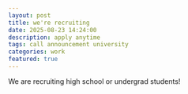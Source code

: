 ```yaml
---
layout: post
title: we're recruiting
date: 2025-08-23 14:24:00
description: apply anytime
tags: call announcement university
categories: work
featured: true
---
```


We are recruiting high school or undergrad students!
